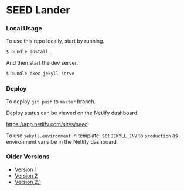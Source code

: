 # SEED Lander

### Local Usage

To use this repo locally, start by running.

``` bash
$ bundle install
```

And then start the dev server.

``` bash
$ bundle exec jekyll serve
```

### Deploy

To deploy `git push` to `master` branch.

Deploy status can be viewed on the Netlify dashboard.

https://app.netlify.com/sites/seed

To use `jekyll.environment` in template, set `JEKYLL_ENV` to `production` as environment varialbe in the Netlify dashboard.

### Older Versions

- [Version 1](https://version1--seed.netlify.com/)
- [Version 2](https://version2--seed.netlify.com/)
- [Version 2.1](https://version2-1--seed.netlify.com/)
